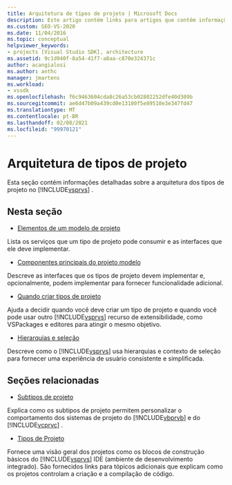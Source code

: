 ```yaml
---
title: Arquitetura de tipos de projeto | Microsoft Docs
description: Este artigo contém links para artigos que contêm informações detalhadas sobre a arquitetura de tipos de projeto no Visual Studio.
ms.custom: SEO-VS-2020
ms.date: 11/04/2016
ms.topic: conceptual
helpviewer_keywords:
- projects [Visual Studio SDK], architecture
ms.assetid: 9c1d940f-8a54-41f7-a8aa-c870e324371c
author: acangialosi
ms.author: anthc
manager: jmartens
ms.workload:
- vssdk
ms.openlocfilehash: f6c9463604cda8c26a53cb02802252dfe40d309b
ms.sourcegitcommit: ae6d47b09a439cd0e13180f5e89510e3e347fd47
ms.translationtype: MT
ms.contentlocale: pt-BR
ms.lasthandoff: 02/08/2021
ms.locfileid: "99970121"
---
```

# <a name="project-types-architecture"></a>Arquitetura de tipos de projeto
Esta seção contém informações detalhadas sobre a arquitetura dos tipos de projeto no [!INCLUDE[vsprvs](../../code-quality/includes/vsprvs_md.md)] .

## <a name="in-this-section"></a>Nesta seção
- [Elementos de um modelo de projeto](../../extensibility/internals/elements-of-a-project-model.md)

 Lista os serviços que um tipo de projeto pode consumir e as interfaces que ele deve implementar.

- [Componentes principais do projeto modelo](../../extensibility/internals/project-model-core-components.md)

 Descreve as interfaces que os tipos de projeto devem implementar e, opcionalmente, podem implementar para fornecer funcionalidade adicional.

- [Quando criar tipos de projeto](../../extensibility/internals/when-to-create-project-types.md)

 Ajuda a decidir quando você deve criar um tipo de projeto e quando você pode usar outro [!INCLUDE[vsprvs](../../code-quality/includes/vsprvs_md.md)] recurso de extensibilidade, como VSPackages e editores para atingir o mesmo objetivo.

- [Hierarquias e seleção](../../extensibility/internals/hierarchies-and-selection.md)

 Descreve como o [!INCLUDE[vsprvs](../../code-quality/includes/vsprvs_md.md)] usa hierarquias e contexto de seleção para fornecer uma experiência de usuário consistente e simplificada.

## <a name="related-sections"></a>Seções relacionadas
- [Subtipos de projeto](../../extensibility/internals/project-subtypes.md)

 Explica como os subtipos de projeto permitem personalizar o comportamento dos sistemas de projeto do [!INCLUDE[vbprvb](../../code-quality/includes/vbprvb_md.md)] e do [!INCLUDE[vcprvc](../../code-quality/includes/vcprvc_md.md)] .

- [Tipos de Projeto](../../extensibility/internals/project-types.md)

 Fornece uma visão geral dos projetos como os blocos de construção básicos do [!INCLUDE[vsprvs](../../code-quality/includes/vsprvs_md.md)] IDE (ambiente de desenvolvimento integrado). São fornecidos links para tópicos adicionais que explicam como os projetos controlam a criação e a compilação de código.
